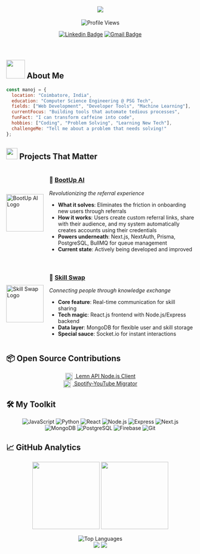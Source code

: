 <h1 align="center">
  <img src="https://readme-typing-svg.herokuapp.com/?lines=Hello,+World!+I'm+Manojkumar+K;Full-Stack+Developer;Problem+Solver;Open+Source+Enthusiast&center=true&size=20">
</h1>

<div align="center">
  <img src="https://komarev.com/ghpvc/?username=manojk0303&style=flat-square&color=blue" alt="Profile Views"/>
</div>

<div align="center">
  
  [![Linkedin Badge](https://img.shields.io/badge/-LinkedIn-0e76a8?style=flat-square&logo=Linkedin&logoColor=white)](https://linkedin.com/in/manojkumar-k-b54633287)
  [![Gmail Badge](https://img.shields.io/badge/-Gmail-d14836?style=flat-square&logo=Gmail&logoColor=white)](mailto:manojk030303@gmail.com)

</div>

<br>


## <img src="https://media.giphy.com/media/VgCDAzcKvsR6OM0uWg/giphy.gif" width="50"> About Me

```javascript
const manoj = {
  location: "Coimbatore, India",
  education: "Computer Science Engineering @ PSG Tech",
  fields: ["Web Development", "Developer Tools", "Machine Learning"],
  currentFocus: "Building tools that automate tedious processes",
  funFact: "I can transform caffeine into code",
  hobbies: ["Coding", "Problem Solving", "Learning New Tech"],
  challengeMe: "Tell me about a problem that needs solving!"
};
```

## <img src="https://media.giphy.com/media/WUlplcMpOCEmTGBtBW/giphy.gif" width="30"> Projects That Matter

<div style="display: flex; align-items: center; margin-bottom: 20px;">
  <div style="flex: 0 0 100px;">
    <img src="https://i.ibb.co/vCPffJgv/logo.png" width="100" height="100" alt="BootUp AI Logo"/>
  </div>
  <div style="flex: 1; padding-left: 15px;">
    <h3>🚀 <a href="https://bootupai.tech">BootUp AI</a></h3>
    <p><em>Revolutionizing the referral experience</em></p>
    <ul>
      <li><strong>What it solves</strong>: Eliminates the friction in onboarding new users through referrals</li>
      <li><strong>How it works</strong>: Users create custom referral links, share with their audience, and my system automatically creates accounts using their credentials</li>
      <li><strong>Powers underneath</strong>: Next.js, NextAuth, Prisma, PostgreSQL, BullMQ for queue management</li>
      <li><strong>Current state</strong>: Actively being developed and improved</li>
    </ul>
  </div>
</div>

<div style="display: flex; align-items: center; margin-bottom: 20px;">
  <div style="flex: 0 0 100px;">
    <img src="https://i.ibb.co/6RzhtjGt/logo1-e37463e1daed4da72bcc.jpg" width="100" height="100" alt="Skill Swap Logo"/>
  </div>
  <div style="flex: 1; padding-left: 15px;">
    <h3>🔄 <a href="https://skillswap.tech">Skill Swap</a></h3>
    <p><em>Connecting people through knowledge exchange</em></p>
    <ul>
      <li><strong>Core feature</strong>: Real-time communication for skill sharing</li>
      <li><strong>Tech magic</strong>: React.js frontend with Node.js/Express backend</li>
      <li><strong>Data layer</strong>: MongoDB for flexible user and skill storage</li>
      <li><strong>Special sauce</strong>: Socket.io for instant interactions</li>
    </ul>
  </div>
</div>

## 📦 Open Source Contributions

<div align="center">

<div align="center">
  <a href="https://www.npmjs.com/package/lemn-api">
    <img src="https://upload.wikimedia.org/wikipedia/commons/thumb/d/db/Npm-logo.svg/1200px-Npm-logo.svg.png" alt="npm logo" style="vertical-align: middle; margin-right: 5px; height
    :20px;" />
    Lemn API Node.js Client
  </a>
  <br/>
  <a href="https://pypi.org/project/spotify-youtube-migrator/">
    <img src="https://cdn.worldvectorlogo.com/logos/python-package-index-1.svg" alt="Python PyPI logo" style="vertical-align: middle; margin-right: 5px; height:20px;" />
    Spotify-YouTube Migrator
  </a>
</div>
</div>

## 🛠️ My Toolkit

<div align="center">
  <img src="https://img.shields.io/badge/JavaScript-F7DF1E?style=for-the-badge&logo=javascript&logoColor=black" alt="JavaScript"/>
  <img src="https://img.shields.io/badge/Python-3776AB?style=for-the-badge&logo=python&logoColor=white" alt="Python"/>
  <img src="https://img.shields.io/badge/React-61DAFB?style=for-the-badge&logo=react&logoColor=black" alt="React"/>
  <img src="https://img.shields.io/badge/Node.js-339933?style=for-the-badge&logo=nodedotjs&logoColor=white" alt="Node.js"/>
  <img src="https://img.shields.io/badge/Express-000000?style=for-the-badge&logo=express&logoColor=white" alt="Express"/>
  <img src="https://img.shields.io/badge/Next.js-000000?style=for-the-badge&logo=nextdotjs&logoColor=white" alt="Next.js"/>
  <img src="https://img.shields.io/badge/MongoDB-47A248?style=for-the-badge&logo=mongodb&logoColor=white" alt="MongoDB"/>
  <img src="https://img.shields.io/badge/PostgreSQL-4169E1?style=for-the-badge&logo=postgresql&logoColor=white" alt="PostgreSQL"/>
  <img src="https://img.shields.io/badge/Firebase-FFCA28?style=for-the-badge&logo=firebase&logoColor=black" alt="Firebase"/>
  <img src="https://img.shields.io/badge/Git-F05032?style=for-the-badge&logo=git&logoColor=white" alt="Git"/>
</div>

## 📈 GitHub Analytics

<p align="center">
  <img height="180em" src="https://github-readme-stats.vercel.app/api?username=manojk0303&show_icons=true&theme=radical&include_all_commits=true&count_private=true"/>
  <img height="180em" src="https://github-readme-streak-stats.herokuapp.com/?user=manojk0303&theme=radical"/>
</p>

<div align="center">
  <img src="https://github-readme-stats.vercel.app/api/top-langs/?username=manojk0303&theme=radical&hide_border=false&include_all_commits=true&count_private=true&layout=compact" alt="Top Languages" />
</div>


<div align="center">
  <img src="https://forthebadge.com/images/badges/built-with-love.svg" />
  <img src="https://forthebadge.com/images/badges/powered-by-coffee.svg" />
</div>

<!-- This README is inspired by the awesome GitHub community -->
